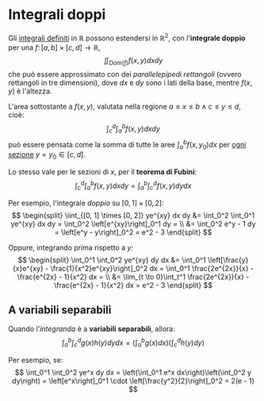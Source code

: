 # Integrali doppi

Gli [integrali definiti](../../ct0432/10/03/README.md) in $\mathbb{R}$ possono estendersi in $\mathbb{R}^2$, con l'**integrale doppio** per una $f\colon [a, b] \times [c, d] \to \mathbb{R}$,
$$
\iint_{\mathrm{Dom}(f)} f(x, y) dx dy
$$
che può essere approssimato con dei _parallelepipedi rettangoli_ (ovvero rettangoli in tre dimensioni), dove $dx$ e $dy$ sono i lati della base, mentre $f(x, y)$ è l'altezza.

L'area sottostante a $f(x, y)$, valutata nella regione $a \leq x \leq b \land c \leq y \leq d$, cioè:
$$
\int_c^d \int_a^b f(x, y) dx dy
$$
può essere pensata come la somma di tutte le aree $\int_a^b f(x, y_0) dx$ per [ogni sezione](https://www.geogebra.org/3d/fxgpjye8) $y = y_0 \in [c, d]$.

Lo stesso vale per le sezioni di $x$, per il **teorema di Fubini**:
$$
\int_c^d \int_a^b f(x, y) dx dy =
\int_a^b \int_c^d f(x, y) dy dx
$$

Per esempio, l'integrale _doppio_ su $[0, 1] \times [0, 2]$:
$$
\begin{split}
\iint_{[0, 1] \times [0, 2]} ye^{xy} dx dy &=
\int_0^2 \int_0^1 ye^{xy} dx dy =
\int_0^2 \left[e^{xy}\right]_0^1 dy = \\
&= \int_0^2 e^y - 1 dy = \left[e^y - y\right]_0^2 =
e^2 - 3
\end{split}
$$

Oppure, integrando prima rispetto a $y$:
$$
\begin{split}
\int_0^1 \int_0^2 ye^{xy} dy dx &=
\int_0^1 \left[\frac{y}{x}e^{xy} - \frac{1}{x^2}e^{xy}\right]_0^2 dx =
\int_0^1 \frac{2e^{2x}}{x} - \frac{e^{2x} - 1}{x^2} dx = \\
&= \lim_{t \to 0}\int_t^1 \frac{2e^{2x}}{x} - \frac{e^{2x} - 1}{x^2} dx =
e^2 - 3
\end{split}
$$

## A variabili separabili

Quando l'_integranda_ è a **variabili separabili**, allora:
$$
\int_a^b \int_c^d g(x)h(y) dy dx = \left(\int_a^b g(x) dx\right) \left(\int_c^d h(y) dy\right)
$$

Per esempio, se:
$$
\int_0^1 \int_0^2 ye^x dy dx =
\left(\int_0^1 e^x dx\right)\left(\int_0^2 y dy\right) =
\left[e^x\right]_0^1 \cdot \left[\frac{y^2}{2}\right]_0^2 = 2(e - 1)
$$
